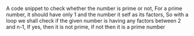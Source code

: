 A code snippet to check whether the number is prime or not, 
For a prime number, it should have only 1 and the number it self as its factors, 
So with a loop we shall check if the given number is having any factors between 2 and n-1, 
If yes, then it is not prime, if not then it is a prime number 

